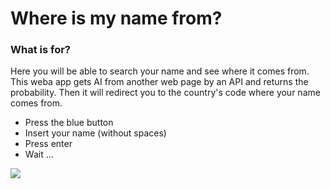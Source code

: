 # Where is my name from? 
### What is for?
Here you will be able to search your name and see where it comes from. This weba app gets AI from another web page by an API and returns the probability. Then it will redirect you to the country's code where your name comes from.
- Press the blue button
- Insert your name (without spaces)
- Press enter
- Wait ...

![](https://christopherchantres.github.io/images/api_js.png)
